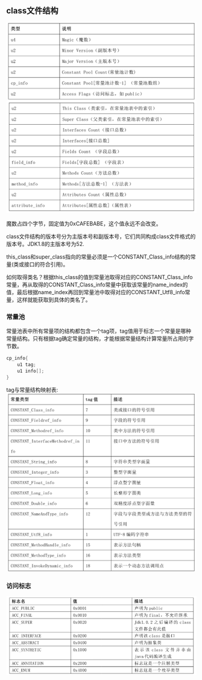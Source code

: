 ## class文件结构
![](img/classfile.png)![](img/classfile2.png)

魔数占四个字节，固定值为0xCAFEBABE，这个值永远不会改变。

class文件结构的版本号分为主版本号和副版本号，它们共同构成class文件格式的版本号。JDK1.8的主版本号为52.

this_class和super_class指向的常量必须是一个CONSTANT_Class_info结构的常量(类或接口的符合引用)。

如何取得类名？根据this_class的值到常量池取得对应的CONSTANT_Class_info常量，再从取得的CONSTANT_Class_info常量中获取该常量的name_index的值，最后根据name_index再回到常量池中取得对应的CONSTANT_Utf8_info常量，这样就能获取到具体的类名了。

### 常量池
常量池表中所有常量项的结构都包含一个tag项，tag值用于标志一个常量是哪种常量结构。只有根据tag确定常量的结构，才能根据常量结构计算常量所占用的字节数。
```java
cp_info{
    u1 tag;
    u1 info[];
}
```
tag与常量结构映射表:
![](img/cpinfo-tag.png)

### 访问标志
![](img/access-flag.png)